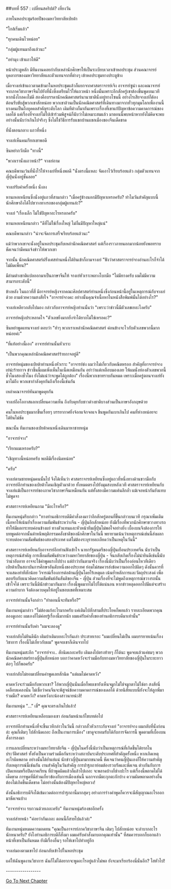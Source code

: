 ##บทที่ 557 : เปลี่ยนสคริปต์?
เที่ยงวัน


ภายในหอประชุมร้อยปีของมหาวิทยาลัยเป่ยต้า


"ใกล้เริ่มแล้ว"


"ทุกคนเดินไวหน่อย"


"กลุ่มผู้แทนมาถึงแล้วนะ"


"อย่ามุง เข้าแถวให้ดี"


หน้าประตูหลัก มีทีมงานคอยกำกับเหล่านักศึกษาให้เป็นระเบียบเวลาเข้าหอประชุม ส่วนคณาจารย์ บุคลากรของมหาวิทยาลัยและตัวแทนจากที่ต่างๆ เข้าหอประชุมทางประตูข้าง


เมื่อจางเย่เข้าแถวตามเข้ามาในหอประชุมแล้วก็แยกจากศาสตราจารย์เจิง อาจารย์ซูน่า และคณาจารย์จากภาควิชาภาษาจีนไปยังที่นั่งซึ่งเตรียมไว้ให้แถวหน้า หนึ่งนั้นเพราะอีกสักครู่เขาต้องขึ้นพูดบนเวที หากนั่งไกลคงไม่ดี สองคือบรรดานักคณิตศาสตร์นานาชาตินั่งอยู่ทางโซนนี้ อย่างไรเสียจางเย่ก็ต้องต้อนรับขับสู้พวกเขาสักหน่อย พวกเขาล้วนเป็นนักคณิตศาสตร์ที่เดินทางมาจากทั่วทุกมุมโลกเพื่องานนี้ บางคนเป็นถึงบุคคลสำคัญระดับโลก เดิมทีต่างก็มากันเพราะเรื่องที่เขาแก้ปัญหาข้อความคาดการณ์ของเดลได้ แค่เรื่องที่จางเย่ไม่ไปเข้าร่วมพิสูจน์ก็นับว่าไม่เหมาะสมแล้ว มาตอนนี้พบหน้าหากยังไม่คิดจะพบ อย่างนั้นนับว่าเกินไปจริงๆ ซึ่งไม่ใช่วิธีการรับแขกบ้านแขกเมืองของจีนเด็ดขาด


ที่นั่งตอนกลาง แถวที่หนึ่ง


จางเย่เห็นคนเรียกเขาพอดี


ซินหย่ากวักมือ "ทางนี้"


"พวกเรานั่งแถวหน้า?" จางเย่ถาม


คณบดีพานเว้นที่นั่งไว้ให้จางเย่ที่หนึ่งพอดี "นั่งตรงนี้แหละ จัดเอาไว้เรียบร้อยแล้ว กลุ่มตัวแทนจากญี่ปุ่นนั่งอยู่ชั้นลอย"


จางเย่รับคำครั้งหนึ่ง นั่งลง


หานเหอเหนียนซึ่งนั่งอยู่แถวที่สามกล่าว "เมื่อครู่ข้างนอกมีปัญหาเหรอครับ? ทำไมวันสำคัญแบบนี้ นักศึกษาถึงได้ไปขวางทางรถของกลุ่มผู้แทนล่ะ?"


จางเย่ "เรื่องเล็ก ไม่ใช่ปัญหาอะไรหรอกครับ"


หานเหอเหนียนกล่าว "ดีที่ไม่ใช่เรื่องใหญ่ ไม่งั้นมีปัญหาใหญ่แน่"


คณบดีพานกล่าว "น่าจะจัดการเสร็จเรียบร้อยแล้วนะ"


แม้ว่าพวกเขาจะนั่งอยู่ในหอประชุมกับเหล่านักคณิตศาสตร์ แต่เรื่องราวภายนอกมากน้อยยังพอทราบ ชัดเจนว่ามีคนแจ้งข่าวให้พวกเขา


จากนั้น นักคณิตศาสตร์ฝรั่งเศสท่านหนึ่งได้ยินเข้าก็ถามจางเย่ "ฟังว่าศาสตราจารย์จางอ่านอะไรก็จำได้ไม่ผิดเพี้ยน?"


มีล่ามต่างชาติแปลออกมาเป็นภาษาจีนให้
จางเย่หัวเราะพลางโบกมือ "ไม่มีทางครับ ผมไม่มีความสามารถระดับนี้"


ข้างหลัง ในแถวที่สี่ มีอาจารย์หญิงจากคณะศิลปศาสตร์ท่านหนึ่งซึ่งก่อนหน้านี้อยู่ในเหตุการณ์กับจางเย่ด้วย ถามด้วยความสงสัยใจ "อาจารย์จางคะ อย่างนั้นคุณจำเนื้อหาในหนังสือพิมพ์นั้นได้อย่างไร?"


จางเย่เหลียวกลับไปมอง กล่าวกับอาจารย์หญิงท่านนั้นว่า "เพราะว่าข่าวนี้มีตัวเลขเยอะไงครับ"


อาจารย์หญิงประหลาดใจ "ตัวเลขยิ่งมากยิ่งจำได้ยากไม่ใช่เหรอคะ?"


ซินหย่าพูดแทนจางเย่ ตอบว่า "ฮ่าๆ พวกเราเหล่านักคณิตศาสตร์ ค่อนข้างจะไวกับตัวเลขพวกนี้มากหน่อยค่ะ"


"ที่แท้อย่างนี้เอง" อาจารย์ท่านนั้นหัวเราะ


"เป็นพวกคุณเหล่านักคณิตศาสตร์ร้ายกาจอยู่ดี"


อาจารย์หนุ่มของเป่ยต้าท่านหนึ่งหัวเราะ "อาจารย์ข่ง ผมว่าไม่เกี่ยวกับคณิตหรอก สำคัญที่อาจารย์จางเย่น่ะร้ายกาจ ข่าวชิ้นนี้ผมเพิ่งเห็นในเน็ตเหมือนกัน อย่าว่าแต่เหลือบมองเลย ให้ผมนั่งท่องตัวเลขพวกนี้ชั่วโมงสองชั่วโมง ยังไม่แน่ว่าจะพูดได้ถูกต้อง" เรื่องนี้พวกเขาทราบกันหมด เพราะเมื่อครู่ตอนจางเย่ยังมาไม่ถึง พวกเขากำลังคุยกันถึงเรื่องนี้เช่นกัน


เหล่าคณาจารย์หันมาพูดคุยกัน


จางเย่ถือโอกาสแลกเปลี่ยนความเห็น ถึงกับคุยกับชาวต่างชาติบางส่วนเป็นภาษาอังกฤษด้วย


คนในหอประชุมมากขึ้นเรื่อยๆ บรรยากาศยิ่งจ้อกแจ้กจอแจ ขืนพูดกันเบาเกินไป คนที่ห่างหน่อยจะได้ยินไม่ชัด


ขณะนั้น ทีมงานของเป่ยต้าคนหนึ่งเดินมาหาชายหนุ่ม


"อาจารย์จาง"


"เรียกผมเหรอครับ?"


"เชิญทางนี้หน่อยครับ พอดีมีเรื่องนิดหน่อย"


"ครับ"


จางเย่ตามชายหนุ่มคนนั้นไป จึงได้เห็นว่า ศาสตราจารย์เหยียนซึ่งอยู่แถวที่หนึ่งทางด้านขวามือกับอาจารย์อีกท่านของเป่ยต้าโดนเชิญตัวมาด้วย ทั้งหมดตรงไปยังมุมสงบหลังเวที ศาสตราจารย์เหยียนกับจางเย่แม้เป็นอาจารย์ของภาควิชาภาษาจีนเหมือนกัน แต่ทั้งสองมีความแค้นลึกล้ำ แม้เจอหน้ากันยังแทบไม่พูดจา


ศาสตราจารย์เหยียนถาม "มีอะไรหรือ?"


ทีมงานหนุ่มรีบกล่าว "ทางท่านอธิการบดีมีคำสั่งลงมาว่าอีกสักครู่ตอนที่ขึ้นกล่าวบนเวที กรุณาเพิ่มเติมเนื้อหาให้เน้นย้ำเรื่องความสัมพันธ์ระหว่างจีน - ญี่ปุ่นอีกสักหน่อย ยังมีเรื่องที่พวกนักศึกษาขวางทางรถ ทำให้มีผลกระทบค่อนข้างแย่ ทางตัวแทนและหัวหน้าทีมญี่ปุ่นไม่พอใจอย่างยิ่ง เบื้องบนจึงต้องการให้บทพูดต่อจากนั้นตำหนิพฤติกรรมคลั่งชาติของนักศึกษาในวันนี้ พยายามเน้นว่าเหตุการณ์เช่นนี้ส่งผลกระทบต่อความสัมพันธ์ของสองประเทศ แต่ไม่ต้องระบุรายละเอียดว่าเป็นเหตุในวันนี้"


ศาสตราจารย์เหยียนกับอาจารย์อีกท่านฟังเข้าใจ นายกรัฐมนตรีของญี่ปุ่นเยือนประเทศจีน นับว่าเป็นเหตุการณ์สำคัญ การเชื่อมสัมพันธ์ระหว่างมหาวิทยาลัยของญี่ปุ่น - จีนกลับเกิดเรื่องไม่น่ายินดีเช่นนี้นับว่าน่าอับอาย อาจจะใช้คำพูดแรงไปบ้าง แต่ถ้าว่ากันตามจริง เรื่องนี้นับว่าเป็นเรื่องอ่อนไหวทีเดียว เป่ยต้าเป็นสถาบันการศึกษาอันดับหนึ่งของประเทศ ย่อมไม่สมควรส่งข้อความออกไปผิดๆ ดังนั้นควรที่จะแสดงท่าทีสักน้อย วิจารณ์เรื่องการต่อต้านญี่ปุ่นโดยไร้เหตุผล เน้นย้ำหลักการและวัตถุประสงค์ เพื่อตอบรับกับแนวคิดความสัมพันธ์อันสันติของจีน - ญี่ปุ่น ส่วนเรื่องที่จะไม่พูดถึงเหตุการณ์ขวางรถนั้นเข้าใจได้ เพราะวันนี้มีนักข่าวมากันมาก เรื่องนี้พูดมากไม่ไปได้แน่นอน หากข่าวหลุดออกไปมีแต่จะสร้างความลำบาก จึงต้องควบคุมให้อยู่ในขอบเขตที่เหมาะสม


อาจารย์ท่านนั้นจึงกล่าว "ทำตอนนี้จะทันหรือ?"


ทีมงานหนุ่มกล่าว "ไม่ต้องแก้อะไรมากครับ แค่เติมไปสักสามสี่ประโยคก็พอแล้ว รายละเอียดพวกคุณลองดูเถอะ ผมเองก็ไม่ค่อยรู้เรื่องนี้มากนัก ผมแค่รับคำสั่งของท่านอธิการบดีมาเท่านั้น"


อาจารย์ท่านนั้นรับคำ "ผมจะลองดู"


จางเย่กลับไม่ยินดีนัก เติมบ้าเติมบออะไรกันเล่า ประสาทเรอะ "ผมเปลี่ยนไม่เป็น ผมบรรยายเน้นเรื่องวิชาการ เรื่องนี้ไม่เกี่ยวกับผม" พูดจบเขาก็เดินจากไป


ทีมงานหนุ่มสะอึก "อาจารย์จาง.. สักนิดเถอะครับ เติมลงไปตรงท้ายๆ ก็ได้นะ พูดจบแล้วแค่ชมๆ พวกนักคณิตศาสตร์ทางญี่ปุ่นสักหน่อย บอกว่าคาดหวังจะร่วมมือกับทางมหาวิทยาลัยของญี่ปุ่นในระยะยาวต่อๆ ไปก็พอครับ"


จางเย่กลับไม่ยอมเปลี่ยนคำพูดเลยสักนิด "แต่ผมไม่คาดหวัง"


คาดหวังจะร่วมมือกับพวกเขา? ไอ้พวกญี่ปุ่นนั่นเมื่อกี้พบเขายังเห็นจมูกไม่ใช่จมูกตาไม่ใช่ตา สงสัยนี่เคลือบแคลงนั่น ไม่เชื่อว่าคนจีนจะพิสูจน์ข้อความคาดการณ์ของเดลได้ ด้วยนิสัยแบบนี้ยังจะให้ลูกพี่มาร่วมมือ? คาดหวัง? คาดหวังกะน้องสาวนายน่ะสิ!


ทีมงานหนุ่ม "..." เชี่* คุณจะตรงเกินไปแล้ว!


ศาสตราจารย์เหยียนเหลือบมองเขา ก่อนก้มหน้าแก้ไขบทต่อไป


อาจารย์อีกท่านหนึ่งที่จะขึ้นเวทีกล่าวในวันนี้ กล่าวกลั้วหัวเราะกับจางเย่ "อาจารย์จาง ผมกลับที่นั่งก่อนล่ะ คุณก็เติมๆ ไปสักนิดเถอะ ถือเป็นงานการเมือง" เขาดูจะยอมรับได้กับการจัดการนี้ พูดตามที่เบื้องบนสั่งการลงมา


การแลกเปลี่ยนระหว่างมหาวิทยาลัยจีน - ญี่ปุ่นในครั้งนี้นับว่าเป็นเหตุการณ์ที่เกิดขึ้นได้ยากในประวัติศาสตร์ ทั้งยังเป็นความร่วมมือกันระหว่างสถาบันระดับประเทศที่สำคัญครั้งหนึ่ง หากเกิดเหตุอะไรผิดพลาด อย่างนั้นได้ย่ำแย่แน่ นักข่าวญี่ปุ่นมามากขนาดนี้ ชัดเจนว่าคนญี่ปุ่นเองก็ให้ความสำคัญกับเหตุการณ์นี้เช่นกัน งานสำคัญในวันสำคัญ การปาฐกถาย่อมต้องรวบรัดและชัดเจน ต่างกันกับการเปิดเทอมหรือปิดภาคเรียน ที่ถ้าพูดผิดแล้วก็แล้วไปเถอะ จะพลาดบ้างก็ช่างปะไร แต่เรื่องนี้พลาดไม่ได้เด็ดขาด การพูดที่มีส่วนเกี่ยวข้องกับการเมืองเช่นนี้ นอกจากมีตะกุกตะกักบ้าง ความผิดพลาดอย่างอื่นต้องไม่เกิดขึ้นเด็ดขาด ไม่อย่างนั้นต้องมีปัญหาใหญ่หลวง!


ดังนั้นอธิการบดีจึงได้เข้มงวดต่อการปาฐกถานี้มากสุดๆ อย่างการร่างคำพูดก็ควรจะมีสัญญาณอะไรออกมาชัดเจนบ้าง


"อาจารย์จาง รบกวนด้วยเถอะครับ" ทีมงานหนุ่มร้องขออีกครั้ง


จางเย่ส่ายหน้า "ค่อยว่ากันเถอะ ตอนนี้ก็สายไปแล้วล่ะ"


ทีมงานหนุ่มหมดความอดทน "คุณเป็นอาจารย์ภาควิชาภาษาจีน เติมๆ ไปสักหน่อย จะลำบากอะไรนักหนาครับ? ยังไงท่านอธิการบดีก็สั่งมา ผมแค่รับคำสั่งมาบอกคุณเท่านั้น" ที่สมควรบอกก็บอกแล้ว หน้าที่เขาเป็นอันหมด ยังมีเรื่องอื่นๆ รอให้เขาไปทำอยู่อีก


จางเย่มองตามเขาไป ก่อนกลับเข้าไปในหอประชุม


แค่ให้ฉันพูดงานวิชาการ ฉันก็ไม่ได้อยากจะพูดอะไรอยู่แล้วไม่พอ ยังจะมาเรียกร้องนี่นั่นอีก? ไสหัวไป!


*-*-*-*-*-*-*-*-*-*-*-*-*-*-*-*-*-*


[Go To Next Chapter]( ./58.md)